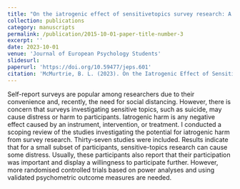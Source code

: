 ```yaml
---
title: "On the iatrogenic effect of sensitivetopics survey research: A scoping review."
collection: publications
category: manuscripts
permalink: /publication/2015-10-01-paper-title-number-3
excerpt: ''
date: 2023-10-01
venue: 'Journal of European Psychology Students'
slidesurl: 
paperurl: 'https://doi.org/10.59477/jeps.601'
citation: 'McMurtrie, B. L. (2023). On the Iatrogenic Effect of Sensitive-Topics Survey Research: A Scoping Review. Journal of European Psychology Students, 14(1). https://doi.org/10.59477/jeps.601'
---
```


Self-report surveys are popular among researchers due to their convenience and, recently, the need for social distancing. However, there is concern that surveys investigating sensitive topics, such as suicide, may cause distress or harm to participants. Iatrogenic harm is any negative effect caused by an instrument, intervention, or treatment. I conducted a scoping review of the studies investigating the potential for iatrogenic harm from survey research. Thirty-seven studies were included. Results indicate that for a small subset of participants, sensitive-topics research can cause some distress. Usually, these participants also report that their participation was important and display a willingness to participate further. However, more randomised controlled trials based on power analyses and using validated psychometric outcome measures are needed.
